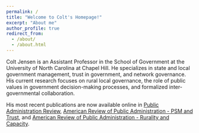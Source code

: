 ```yaml
---
permalink: /
title: "Welcome to Colt's Homepage!"
excerpt: "About me"
author_profile: true
redirect_from: 
  - /about/
  - /about.html
--- 
```


Colt Jensen is an Assistant Professor in the School of Government at the University of North Carolina at Chapel Hill. He specializes in state and local government management, trust in government, and network governance. His current research focuses on rural local governance, the role of public values in government decision-making processes, and formalized inter-governmental collaboration. 

His most recent publications are now available online in [Public Administration Review](https://onlinelibrary.wiley.com/doi/epdf/10.1111/puar.13794), [American Review of Public Administration - PSM and Trust](https://doi.org/10.1177/02750740231200449), and [American Review of Public Administration - Rurality and Capacity](https://doi.org/10.1177/02750740251355241).



